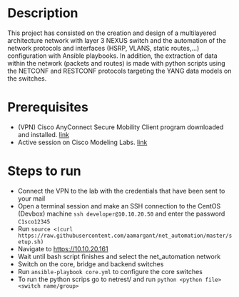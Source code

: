 # Description

This project has consisted on the creation and design of a multilayered architecture network with layer 3 NEXUS switch and the automation of the network protocols and interfaces (HSRP, VLANS, static routes,...) configuration with Ansible playbooks. In addition, the extraction of data within the network (packets and routes) is made with python scripts using the NETCONF and RESTCONF protocols targeting the YANG data models on the switches.

# Prerequisites

- (VPN) Cisco AnyConnect Secure Mobility Client program downloaded and installed. [link](https://www.cisco.com/c/en/us/support/security/anyconnect-secure-mobility-client-v4-x/model.html#~tab-documents)
- Active session on Cisco Modeling Labs. [link](https://devnetsandbox.cisco.com/RM/Diagram/Index/45100600-b413-4471-b28e-b014eb824555?diagramType=Topology)

# Steps to run

- Connect the VPN to the lab with the credentials that have been sent to your mail
- Open a terminal session and make an SSH connection to the CentOS (Devbox) machine `ssh developer@10.10.20.50` and enter the password `C1sco12345`
- Run `source <(curl https://raw.githubusercontent.com/aamargant/net_automation/master/setup.sh)`
- Navigate to https://10.10.20.161
- Wait until bash script finishes and select the net_automation network
- Switch on the core, bridge and backend switches
- Run `ansible-playbook core.yml` to configure the core switches
- To run the python scrips go to netrest/ and run `python <python file> <switch name/group>`
